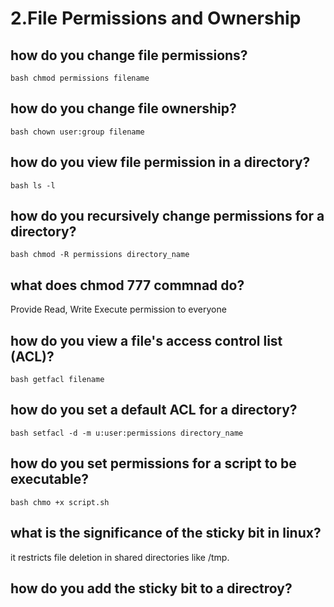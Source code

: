 # 2.File Permissions and Ownership

## how do you change file permissions?
```bash chmod permissions filename```
## how do you change file ownership?
```bash chown user:group filename```
## how do you view file permission in a directory?
```bash ls -l```
## how do you recursively change permissions for a directory?
```bash chmod -R permissions directory_name```
## what does chmod 777 commnad do?
Provide Read, Write Execute permission to everyone
## how do you view a file's access control list (ACL)?
```bash getfacl filename```
## how do you set a default ACL for a directory?
```bash setfacl -d -m u:user:permissions directory_name```
## how do you set permissions for a script to be executable?
```bash chmo +x script.sh```
## what is the significance of the **sticky bit** in linux?
it restricts file deletion in shared directories like /tmp.
## how do you add the sticky bit to a directroy?
```bash chmod +t directory_name

